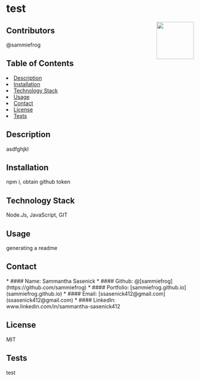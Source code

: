 

  # test

  <img align="right" width="100" height="100" src="https://avatars0.githubusercontent.com/u/59233248?v=4">

  ## Contributors
  @sammiefrog
  
  ## Table of Contents
  <li><a href="#description">Description</a></li>  
  <li><a href="#installation">Installation</a></li> 
  <li><a href="#tech">Technology Stack</a></li> 
  <li><a href="#usage">Usage</a></li> 
  <li><a href="#contact">Contact</a></li> 
  <li><a href="#license">License</a></li> 
  <li><a href="#tests">Tests</a></li> 

  <h2 id= "description">Description</h2>
  asdfghjkl

  <h2 id= "installation">Installation</h2>
  npm i, obtain github token
  
  <h2 id= "technology">Technology Stack</h2>
   Node.Js, JavaScript, GIT

  <h2 id= "usage">Usage</h2>
  generating a readme

  <h2 id= "contact">Contact</h2>
  * #### Name: Sammantha Sasenick
  * #### Github: @[sammiefrog](https://github.com/sammiefrog)
  * #### Portfolio: [sammiefrog.github.io](sammiefrog.github.io)
  * #### Email: [ssasenick412@gmail.com](ssasenick412@gmail.com)
  * #### LinkedIn: www.linkedin.com/in/sammantha-sasenick412
  
  <h2 id= "license">License</h2>
  MIT

  <h2 id= "tests">Tests</h2>
  test
  